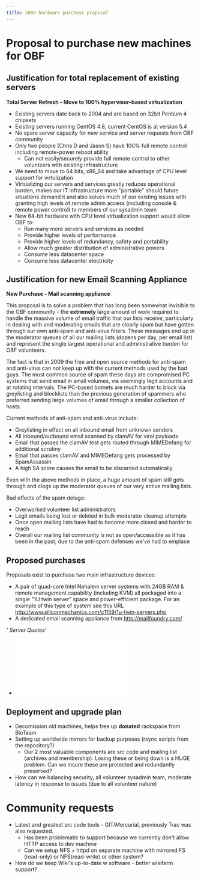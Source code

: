 ```yaml
---
title: 2009 hardware purchase proposal
---
```


Proposal to purchase new machines for OBF
=========================================

Justification for total replacement of existing servers
-------------------------------------------------------

**Total Server Refresh - Move to 100% hypervisor-based virtualization**

-   Existing servers date back to 2004 and are based on 32bit Pentium 4
    chipsets
-   Existing servers running CentOS 4.8, current CentOS is at version
    5.4
-   No spare server capacity for new service and server requests from
    OBF community
-   Only two people (Chris D and Jason S) have 100% full remote control
    including remote-power reboot ability
    -   Can not easily/securely provide full remote control to other
        volunteers with existing infrastructure
-   We need to move to 64 bits, x86\_64 and take advantage of CPU level
    support for virtulization
-   Virtualizing our servers and services greatly reduces operational
    burden, makes our IT infrastructure more "portable" should future
    situations demand it and also solves much of our existing issues
    with granting high levels of remote admin access (including console
    & remote power control) to members of our sysadmin team
-   New 64-bit hardware with CPU level virtualization support would
    allow OBF to:
    -   Run many more servers and services as needed
    -   Provide higher levels of performance
    -   Provide higher levels of redundancy, safety and portability
    -   Allow much greater distribution of administrative powers
    -   Consume less datacenter space
    -   Consume less datacenter electricity

Justification for new Email Scanning Appliance
----------------------------------------------

**New Purchase - Mail scanning appliance**

This proposal is to solve a problem that has long been somewhat
invisible to the OBF community - the **extremely** large amount of work
required to handle the massive volume of email traffic that our lists
receive, particularly in dealing with and moderating emails that are
clearly spam but have gotten through our own anti-spam and anti-virus
filters. These messages end up in the moderator queues of all our
mailing lists (dozens per day, per email list) and represent the single
largest operational and administrative burden for OBF volunteers.

The fact is that in 2009 the free and open source methods for anti-spam
and anti-virus can not keep up with the current methods used by the bad
guys. The most common source of spam these days are compromised PC
systems that send email in small volumes, via seemingly legit accounts
and at rotating intervals. The PC-based botnets are much harder to block
via greylisting and blocklists than the previous generation of spammers
who preferred sending large volumes of email through a smaller
collection of hosts.

Current methods of anti-spam and anti-virus include:

-   Greylisting in effect on all inbound email from unknown senders
-   All inbound/outbound email scanned by clamAV for viral payloads
-   Email that passes the clamAV test gets routed through MIMEDefang for
    additional scrutiny
-   Email that passes clamAV and MIMEDefang gets processed by
    SpamAssassin
-   A high SA score causes the email to be discarded automatically

Even with the above methods in place, a huge amount of spam still gets
through and clogs up the moderator queues of our very active mailing
lists.

Bad effects of the spam deluge:

-   Overworked volunteer list administrators
-   Legit emails being lost or deleted in bulk moderator cleanup
    attempts
-   Once open mailing lists have had to become more closed and harder to
    reach
-   Overall our mailing list community is not as open/accessible as it
    has been in the past, due to the anti-spam defenses we've had to
    emplace

Proposed purchases
------------------

Proposals exist to purchase two main infrastructure devices:

-   A pair of quad-core Intel Nehalem server systems with 24GB RAM &
    remote management capability (including KVM) all packaged into a
    single "1U twin server" space and power-efficient package. For an
    example of this type of system see this URL
    <http://www.siliconmechanics.com/c1159/1u-twin-servers.php>
-   A dedicated email scanning appliance from <http://mailfoundry.com/>

*' Server Quotes*'

-   ![](Silicon_Mechanics_Quote_173894.pdf "fig:Silicon_Mechanics_Quote_173894.pdf")

Deployment and upgrade plan
---------------------------

-   Decomission old machines, helps free up **donated** rackspace from
    BioTeam
-   Setting up worldwide mirrors for backup purposes (rsync scripts from
    the repository?)
    -   Our 2 most valuable components are src code and mailing list
        (archives and membership). Losing these or being down is a
        HUGE problem. Can we insure these are protected and redundantly
        preserved?
-   How can we balancing security, all volunteer sysadmin team, moderate
    latency in response to issues (due to all volunteer nature)

Community requests
==================

-   Latest and greatest src code tools - GIT/Mercurial, previously Trac
    was also requested.
    -   Has been problematic to support because we currently don't allow
        HTTP access to dev machine
    -   Can we setup NFS + httpd on separate machine with mirrored
        FS (read-only) or NFS(read-write) or other system?
-   How do we keep Wiki's up-to-date w software - better wikifarm
    support?

